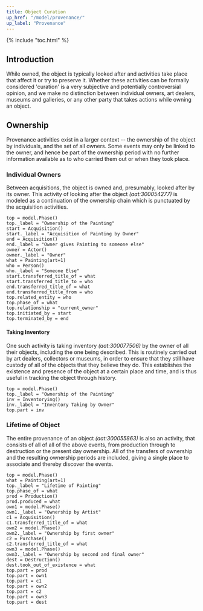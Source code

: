 ```yaml
---
title: Object Curation
up_href: "/model/provenance/"
up_label: "Provenance"
---
```


{% include "toc.html" %}

## Introduction

While owned, the object is typically looked after and activities take place that affect it or try to preserve it. Whether these activities can be formally considered 'curation' is a very subjective and potentially controversial opinion, and we make no distinction between individual owners, art dealers, museums and galleries, or any other party that takes actions while owning an object. 

## Ownership 

Provenance activities exist in a larger context -- the ownership of the object by individuals, and the set of all owners.  Some events may only be linked to the owner, and hence be part of the ownership period with no further information available as to who carried them out or when they took place.

### Individual Owners

Between acquisitions, the object is owned and, presumably, looked after by its owner.  This activity of looking after the object _(aat:300054277)_ is modeled as a continuation of the ownership chain which is punctuated by the acquisition activities.
 
```
top = model.Phase()
top._label = "Ownership of the Painting"
start = Acquisition()
start._label = "Acquisition of Painting by Owner"
end = Acquisition()
end._label = "Owner gives Painting to someone else"
owner = Actor()
owner._label = "Owner"
what = Painting(art=1)
who = Person()
who._label = "Someone Else"
start.transferred_title_of = what
start.transferred_title_to = who
end.transferred_title_of = what
end.transferred_title_from = who
top.related_entity = who
top.phase_of = what
top.relationship = "current_owner"
top.initiated_by = start
top.terminated_by = end
```

#### Taking Inventory

One such activity is taking inventory _(aat:300077506)_ by the owner of all their objects, including the one being described. This is routinely carried out by art dealers, collectors or museums, in order to ensure that they still have custody of all of the objects that they believe they do.  This establishes the existence and presence of the object at a certain place and time, and is thus useful in tracking the object through history.

```
top = model.Phase()
top._label = "Ownership of the Painting"
inv = Inventorying()
inv._label = "Inventory Taking by Owner"
top.part = inv
```

### Lifetime of Object

The entire provenance of an object _(aat:300055863)_ is also an activity, that consists of all of all of the above events, from production through to destruction or the present day ownership.  All of the transfers of ownership and the resulting ownership periods are included, giving a single place to associate and thereby discover the events.

```
top = model.Phase()
what = Painting(art=1)
top._label = "Lifetime of Painting"
top.phase_of = what
prod = Production()
prod.produced = what
own1 = model.Phase()
own1._label = "Ownership by Artist"
c1 = Acquisition()
c1.transferred_title_of = what
own2 = model.Phase()
own2._label = "Ownership by first owner"
c2 = Purchase()
c2.transferred_title_of = what
own3 = model.Phase()
own3._label = "Ownership by second and final owner"
dest = Destruction()
dest.took_out_of_existence = what
top.part = prod
top.part = own1
top.part = c1
top.part = own2
top.part = c2
top.part = own3
top.part = dest
```
